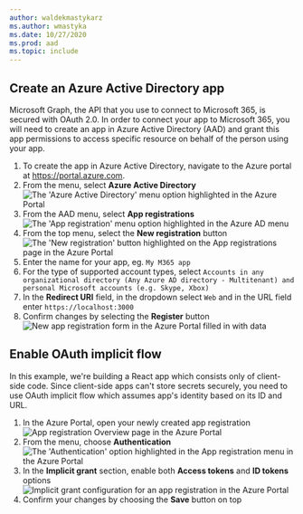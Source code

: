 ```yaml
---
author: waldekmastykarz
ms.author: wmastyka
ms.date: 10/27/2020
ms.prod: aad
ms.topic: include
---
```


## Create an Azure Active Directory app

Microsoft Graph, the API that you use to connect to Microsoft 365, is secured with OAuth 2.0. In order to connect your app to Microsoft 365, you will need to create an app in Azure Active Directory (AAD) and grant this app permissions to access specific resource on behalf of the person using your app.

1. To create the app in Azure Active Directory, navigate to the Azure portal at https://portal.azure.com.
1. From the menu, select **Azure Active Directory**
   ![The 'Azure Active Directory' menu option highlighted in the Azure Portal](../media/aad-app-registration-spa/mgt-azure-menu-add.png)
1. From the AAD menu, select **App registrations**
   ![The 'App registration' menu option highlighted in the Azure AD menu](../media/aad-app-registration-spa/mgt-azure-add-menu-appreg.png)
1. From the top menu, select the **New registration** button
   ![The 'New registration' button highlighted on the App registrations page in the Azure Portal](../media/aad-app-registration-spa/mgt-azure-add-appreg-newreg-button.png)
1. Enter the name for your app, eg. `My M365 app`
1. For the type of supported account types, select `Accounts in any organizational directory (Any Azure AD directory - Multitenant) and personal Microsoft accounts (e.g. Skype, Xbox)`
1. In the **Redirect URI** field, in the dropdown select `Web` and in the URL field enter `https://localhost:3000`
1. Confirm changes by selecting the **Register** button
   ![New app registration form in the Azure Portal filled in with data](../media/aad-app-registration-spa/mgt-azure-add-appreg-newreg.png)

## Enable OAuth implicit flow

In this example, we're building a React app which consists only of client-side code. Since client-side apps can't store secrets securely, you need to use OAuth implicit flow which assumes app's identity based on its ID and URL.

1. In the Azure Portal, open your newly created app registration
   ![App registration Overview page in the Azure Portal](../media/aad-app-registration-spa/mgt-azure-add-appreg.png)
1. From the menu, choose **Authentication**
   ![The 'Authentication' option highlighted in the App registration menu in the Azure Portal](../media/aad-app-registration-spa/mgt-azure-add-appreg-menu-authentication.png)
1. In the **Implicit grant** section, enable both **Access tokens** and **ID tokens** options
   ![Implicit grant configuration for an app registration in the Azure Portal](../media/aad-app-registration-spa/mgt-azure-add-appreg-implicitgrant.png)
1. Confirm your changes by choosing the **Save** button on top